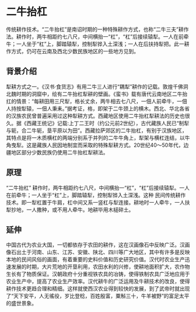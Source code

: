 # 二牛抬杠

传统耕作技术。“二牛抬杠”是南诏时期的一种特殊耕作方式，也称“二牛三夫”耕作法。耕作时，两牛相距约七八尺，中间横抬一“杠”，“杠”后接续辕犁。一人在前牵牛；一人坐于“杠”上，脚踏辕犁，控制犁铧入土深浅；一人在后扶持犁把。此一耕作方式，仍可在云南及西北少数民族地区的一些地方见到。

## 背景介绍

犁耕方式之一。《汉书·食货志》有用二牛三人进行“耦犁”耕作的记载。敦煌千佛洞北魏时期的洞窟中，绘有二牛抬杠犁耕的壁画。《蛮书》载有唐代云南地区二牛抬扛的情景：“每耕田用三尺犁，格长丈余，两牛相去七八尺，一佃人前牵牛，一佃人持按犁辕，一佃人秉耒。”据考证，格，即架于二牛颈上的横木。西北、华北各省的汉族农民曾普遍采用过这种犁耕方式。西藏地区使用二牛抬杠犁耕法的历史也很久。据《西藏王统记》记载:上丁二王时（约公元前2世纪），古代藏族人民已“制犁与轭，合二牛轭，垦平原以为田”。西藏拉萨郊区的二牛抬杠，有别于汉族地区，其特点是将一木质横杠的两端分别系于并列的二牛牛角上，犁架与横杠连结，以牛角曳犁。这是藏族人民因地制宜而采取的特殊犁耕方式。20世纪40～50年代，边疆地区部分少数民族仍使用二牛抬杠犁耕法。

## 原理

“二牛抬杠” 耕作时，两牛相距约七八尺，中间横抬一“杠”，“杠”后接续辕犁。一人在前牵牛；一人坐于“杠”上，脚踏辕犁，控制犁铧入土深浅。这种 民间传统耕作技术。即一犁杠置于牛肩，杠中间又系一竖杠与犁连接。耕地时一人牵牛，一人扶犁抄地，一人撒种，或不用人牵牛。地耕毕用木槌碎土。

## 延伸

中国古代为农业大国，一切都依存于农田的耕作，这在汉画像石中反映广泛。汉画像石出土于河南、山东、江苏、安徽、陕北、四川等广大地区，其中有许多是反映本地的民间风俗的画面，有着重要的史料价值和历史研究价值。汉代时农业生产迅速发展的时期，大片荒地的开垦利用，农田水利的兴修，使耕地面积扩大，农作物生长有了物质保证。汉朝政府十分重视铁农具的冶铸，使得铁制农具广泛地应用于农业生产中，提高了农业生产效率。汉代耕牛的广泛运用及牛耕技术的改良，使得耕作技术更趋合理和精细。这样就使西汉农业得到较快的发展，到了武帝时就出现了“天下安平，人无徭役，岁比登稔，百姓殷富，粟斛三十，牛羊被野”的富足太平的盛世景象。
